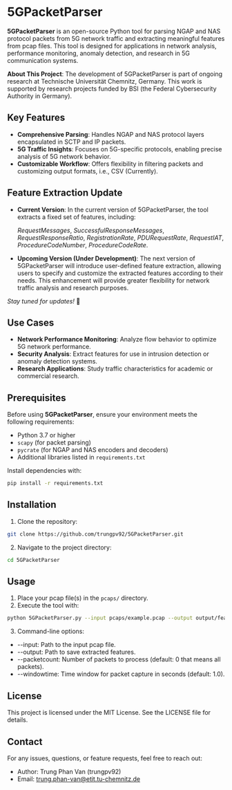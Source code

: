 # 5GPacketParser

**5GPacketParser** is an open-source Python tool for parsing NGAP and NAS protocol packets from 5G network traffic and extracting meaningful features from pcap files. This tool is designed for applications in network analysis, performance monitoring, anomaly detection, and research in 5G communication systems.

**About This Project**: 
The development of 5GPacketParser is part of ongoing research at Technische Universität Chemnitz, Germany. This work is supported by research projects funded by BSI (the Federal Cybersecurity Authority in Germany).

## Key Features
- **Comprehensive Parsing**: Handles NGAP and NAS protocol layers encapsulated in SCTP and IP packets.
- **5G Traffic Insights**: Focuses on 5G-specific protocols, enabling precise analysis of 5G network behavior.
- **Customizable Workflow**: Offers flexibility in filtering packets and customizing output formats, i.e., CSV (Currently).

## Feature Extraction Update
- **Current Version**:
In the current version of 5GPacketParser, the tool extracts a fixed set of features, including:

    _RequestMessages_, _SuccessfulResponseMessages_, _RequestResponseRatio_, _RegistrationRate_, 
    _PDURequestRate_, _RequestIAT_, _ProcedureCodeNumber_, _ProcedureCodeRate_.

- **Upcoming Version (Under Development)**:
The next version of 5GPacketParser will introduce user-defined feature extraction, allowing users to specify and customize the extracted features according to their needs. This enhancement will provide greater flexibility for network traffic analysis and research purposes.

_Stay tuned for updates!_ 🚀

## Use Cases
- **Network Performance Monitoring**: Analyze flow behavior to optimize 5G network performance.
- **Security Analysis**: Extract features for use in intrusion detection or anomaly detection systems.
- **Research Applications**: Study traffic characteristics for academic or commercial research.

## Prerequisites
Before using **5GPacketParser**, ensure your environment meets the following requirements:
- Python 3.7 or higher
- `scapy` (for packet parsing)
- `pycrate` (for NGAP and NAS encoders and decoders)
- Additional libraries listed in `requirements.txt`

Install dependencies with:
```bash
pip install -r requirements.txt
```

## Installation
1. Clone the repository:
```bash
git clone https://github.com/trungpv92/5GPacketParser.git
```
2. Navigate to the project directory:
```bash
cd 5GPacketParser
```

## Usage
1. Place your pcap file(s) in the ```pcaps/``` directory.
2. Execute the tool with:
```bash
python 5GPacketParser.py --input pcaps/example.pcap --output output/features.csv --packetcount 0 --windowtime 1.0
```
3. Command-line options:
  - --input: Path to the input pcap file.
  - --output: Path to save extracted features.
  - --packetcount: Number of packets to process (default: 0 that means all packets).
  - --windowtime: Time window for packet capture in seconds (default: 1.0).

## License
This project is licensed under the MIT License. See the LICENSE file for details.

## Contact
For any issues, questions, or feature requests, feel free to reach out:
  - Author: Trung Phan Van (trungpv92)
  - Email: trung.phan-van@etit.tu-chemnitz.de
